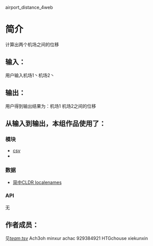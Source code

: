 airport_distance_4web



# 简介 
计算出两个机场之间的位移




## 输入：
用户输入机场1丶机场2丶
## 输出：
用户得到输出结果为：机场1 机场2之间的位移
## 从输入到输出，本组作品使用了：
### 模块
* [csv](https://github.com/python-visualization/folium)
* 
### 数据
* [简中CLDR localenames](https://github.com/unicode-cldr/cldr-localenames-modern/blob/master/main/zh-Hans/territories.json)
### API
无


## 作者成员：
见[_team_.tsv](_team_/_team_.tsv)
Ach3oh
minxur
achac
929384921
HTGchouse
xiekunxin		
